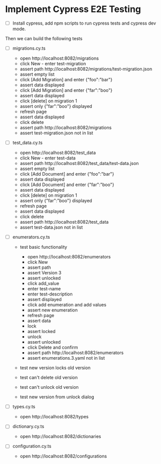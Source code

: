 # Implement Cypress E2E Testing
- [ ] Install cypress, add npm scripts to run cypress tests and cypress dev mode.

Then we can build the following tests
- [ ] migrations.cy.ts
    - open http://localhost:8082/migrations
    - click New - enter test-migration
    - assert path http://localhost:8082/migrations/test-migration.json
    - assert empty list
    - click [Add Migration] and enter {"foo":"bar"}
    - assert data displayed
    - click [Add Migration] and enter {"far":"boo"}
    - assert data displayed
    - click [delete] on migration 1
    - assert only {"far":"boo"} displayed
    - refresh page
    - assert data displayed
    - click delete
    - assert path http://localhost:8082/migrations
    - assert test-migration.json not in list

- [ ] test_data.cy.ts
    - open http://localhost:8082/test_data
    - click New - enter test-data
    - assert path http://localhost:8082/test_data/test-data.json
    - assert empty list
    - click [Add Document] and enter {"foo":"bar"}
    - assert data displayed
    - click [Add Document] and enter {"far":"boo"}
    - assert data displayed
    - click [delete] on migration 1
    - assert only {"far":"boo"} displayed
    - refresh page
    - assert data displayed
    - click delete
    - assert path http://localhost:8082/test_data
    - assert test-data.json not in list

- [ ] enumerators.cy.ts
    - test basic functionality
        - open http://localhost:8082/enumerators
        - click New
        - assert path
        - assert Version 3
        - assert unlocked
        - click add_value
        - enter test-name
        - enter test-description
        - assert displayed
        - click add enumeration and add values
        - assert new enumeration 
        - refresh page
        - assert data
        - lock
        - assert locked
        - unlock
        - assert unlocked
        - click Delete and confirm
        - assert path http://localhost:8082/enumerators
        - assert enumerations.3.yaml not in list

    - test new version locks old version
    - test can't delete old version
    - test can't unlock old version
    - test new version from unlock dialog

- [ ] types.cy.ts
    - open http://localhost:8082/types

- [ ] dictionary.cy.ts
    - open http://localhost:8082/dictionaries

- [ ] configuration.cy.ts
    - open http://localhost:8082/configurations
